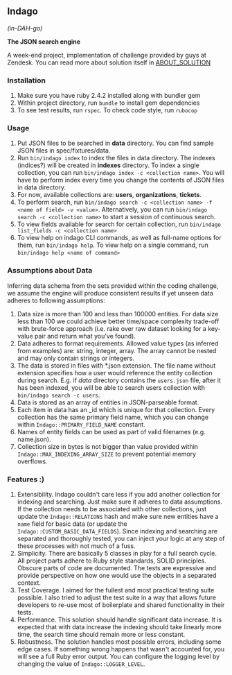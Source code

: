 ## Indago
*(in-DAH-go)*

**The JSON search engine**

A week-end project, implementation of challenge provided by guys at Zendesk.
You can read more about solution itself in [ABOUT_SOLUTION](ABOUT_SOLUTION.md) 

### Installation
1. Make sure you have ruby 2.4.2 installed along with bundler gem
1. Within project directory, run `bundle` to install gem dependencies
1. To see test results, run `rspec`. To check code style, run `rubocop`

### Usage
1. Put JSON files to be searched in **data** directory. You can find sample JSON files in spec/fixtures/data.
1. Run `bin/indago index` to index the files in data directory. The indexes (indices?) will be created in **indexes** 
directory. To index a single collection, you can run `bin/indago index -c <collection name>`. You will have to perform 
index every time you change the contents of JSON files in data directory.
1. For now, available collections are: **users**, **organizations**, **tickets**. 
1. To perform search, run `bin/indago search -c <collection name> -f <name of field> -v <value>`. Alternatively,
you can run `bin/indago search -c <collection name>` to start a session of continuous search.
1. To view fields available for search for certain collection, run `bin/indago list_fields -c <collection name>`
1. To view help on indago CLI commands, as well as full-name options for them, run `bin/indago help`. To view help on 
a single command, run `bin/indago help <name of command>`

### Assumptions about Data
Inferring data schema from the sets provided within the coding challenge, we assume the engine will produce consistent 
results if yet unseen data adheres to following assumptions: 

1. Data size is more than 100 and less than 100000 entities. For data size less than 100 we could achieve better 
time/space complexity trade-off with brute-force approach (i.e. rake over raw dataset looking for a key-value pair and 
return what you've found).
1. Data adheres to format requirements. Allowed value types (as inferred from examples) are: string, integer, 
array. The array cannot be nested and may only contain strings or integers. 
1. The data is stored in files with *.json extension. The file name without extension specifies how a user would 
reference the entity collection during search. E.g. if *data* directory contains the `users.json` file, after it has
been indexed, you will be able to search users collection with `bin/indago search -c users`.
1. Data is stored as an array of entities in JSON-parseable format.
1. Each item in data has an _id which is unique for that collection. Every collection has the same primary field name,
which you can change within `Indago::PRIMARY_FIELD_NAME` constant.
1. Names of entity fields can be used as part of valid filenames (e.g. name.json).
1. Collection size in bytes is not bigger than value provided within `Indago::MAX_INDEXING_ARRAY_SIZE` to prevent 
potential memory overflows.

### Features :)
1. Extensibility. Indago couldn't care less if you add another collection for indexing and searching. Just make sure it
adheres to data assumptions. If the collection needs to be associated with other collections, just update the 
`Indago::RELATIONS` hash and make sure new entities have a `name` field for basic data 
(or update the `Indago::CUSTOM_BASIC_DATA_FIELDS`). Since indexing and searching are separated and thoroughly tested,
 you can inject your logic at any step of these processes with not much of a fuss.
1. Simplicity. There are basically 5 classes in play for a full search cycle. All project parts adhere to Ruby style 
standards, SOLID principles. Obscure parts of code are documented. The tests are expressive and provide perspective on
how one would use the objects in a separated context.
1. Test Coverage. I aimed for the fullest and most practical testing suite possible. I also tried to adjust the 
test suite in a way that allows future developers to re-use most of boilerplate and shared functionality in their tests.
1. Performance. This solution should handle significant data increase. It is expected that with data increase 
the indexing should take linearly more time, the search time should remain more or less constant.
1. Robustness. The solution handles most possible errors, including some edge cases. If something wrong happens that 
wasn't accounted for, you will see a full Ruby error output. You can configure the logging level by changing the value 
of `Indago::LOGGER_LEVEL`.
